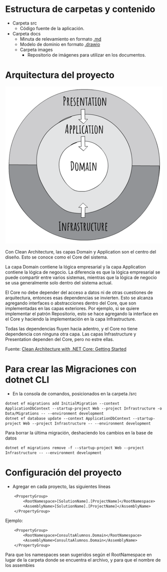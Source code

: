 # Estructura de carpetas y contenido
- Carpeta src 
    - Código fuente de la aplicación.
- Carpeta docs 
    - Minuta de relevamiento en formato [.md](https://commonmark.org/)
    - Modelo de dominio en formato [.drawio](https://marketplace.visualstudio.com/items?itemName=hediet.vscode-drawio)
    - Carpeta images
        - Repositorio de imágenes para utilizar en los documentos.


# Arquitectura del proyecto
![Clear architecture](./docs/images/CleanArchLayers.webp)

Con Clean Architecture, las capas Domain y Application son el centro del diseño. Esto se conoce como el Core del sistema.

La capa Domain contiene la lógica empresarial y la capa Application contiene la lógica de negocio. La diferencia es que la lógica empresarial se puede compartir entre varios sistemas, mientras que la lógica de negocio se usa generalmente solo dentro del sistema actual.

El Core no debe depender del acceso a datos ni de otras cuestiones de arquitectura, entonces esas dependencias se invierten. Esto se alcanza agregando interfaces o abstracciones dentro del Core, que son implementadas en las capas exteriores. Por ejemplo, si se quiere implementar el patrón Repositorio, esto se hace agregando la interface en el Core y haciendo la implementación en la capa Infrastructure.

Todas las dependencias fluyen hacia adentro, y el Core no tiene dependencia con ninguna otra capa. Las capas Infrastructure y Presentation dependen del Core, pero no estre ellas.

Fuente: [Clean Architecture with .NET Core: Getting Started](https://jasontaylor.dev/clean-architecture-getting-started/)


# Para crear las Migraciones con dotnet CLI
- En la consola de comandos, posicionados en la carpeta /src
```
dotnet ef migrations add InitialMigration --context ApplicationDbContext --startup-project Web --project Infrastructure -o Data/Migrations -- --environment development
dotnet ef database update --context ApplicationDbContext --startup-project Web --project Infrastructure -- --environment development
```
Para borrar la última migración, deshaciendo los cambios en la base de datos
```
dotnet ef migrations remove -f --startup-project Web --project Infrastructure -- --environment development
```

# Configuración del proyecto
- Agregar en cada proyecto, las siguientes líneas
```
    <PropertyGroup>
        <RootNamespace>[SolutionName].[ProjectName]</RootNamespace>
        <AssemblyName>[SolutionName].[ProjectName]</AssemblyName>
    </PropertyGroup>
```
Ejemplo:
```
    <PropertyGroup>
        <RootNamespace>ConsultaAlumnos.Domain</RootNamespace>
        <AssemblyName>ConsultaAlumnos.Domain</AssemblyName>
    </PropertyGroup>
```

Para que los namespaces sean sugeridos según el RootNamespace en lugar de la carpeta donde se encuentra el archivo, y para que el nombre de los assembies

